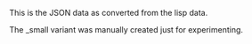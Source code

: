 

This is the JSON data as converted from the lisp data. 

The _small variant was manually created just for experimenting. 

